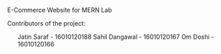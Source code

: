E-Commerce Website for MERN Lab

Contributors of the project:
<ol>
Jatin Saraf - 16010120188
Sahil Dangawal - 16010120167
Om Doshi - 16010120166
</ol>
